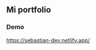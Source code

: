 ## Mi portfolio

### Demo 
<a href="https://sebastian-dev.netlify.app/ ">https://sebastian-dev.netlify.app/</a>
